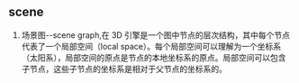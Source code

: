 ## scene
1. 场景图--scene  graph,在 3D 引擎是一个图中节点的层次结构，其中每个节点代表了一个局部空间（local space）。每个局部空间可以理解为一个坐标系（太阳系），局部空间的原点是节点的本地坐标系的原点。局部空间可以包含子节点，这些子节点的坐标系是相对于父节点的坐标系的。